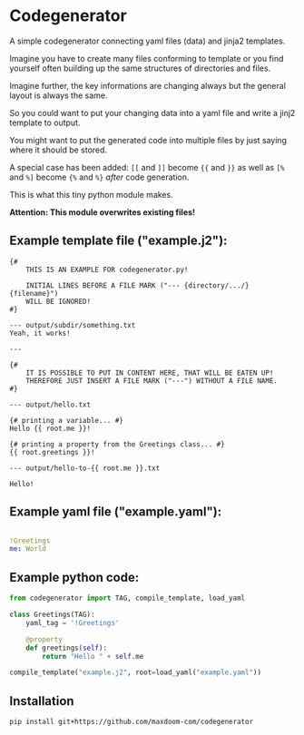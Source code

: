 # Codegenerator

A simple codegenerator connecting yaml files (data) and jinja2 templates.

Imagine you have to create many files conforming to template or you find
yourself often building up the same structures of directories and files.

Imagine further, the key informations are changing always but the general
layout is always the same.

So you could want to put your changing data into a yaml file and write a
jinj2 template to output.

You might want to put the generated code into multiple files by just
saying where it should be stored.

A special case has been added: `[[` and `]]` become `{{` and `}}` as
well as `[%` and `%]` become `{%` and `%}` *after* code generation.

This is what this tiny python module makes.

**Attention: This module overwrites existing files!**


## Example template file ("example.j2"):

```jinja2
{#
    THIS IS AN EXAMPLE FOR codegenerator.py!

    INITIAL LINES BEFORE A FILE MARK ("--- {directory/.../}{filename}")
    WILL BE IGNORED!
#}

--- output/subdir/something.txt
Yeah, it works!

---

{#
    IT IS POSSIBLE TO PUT IN CONTENT HERE, THAT WILL BE EATEN UP!
    THEREFORE JUST INSERT A FILE MARK ("---") WITHOUT A FILE NAME.
#}

--- output/hello.txt

{# printing a variable... #}
Hello {{ root.me }}!

{# printing a property from the Greetings class... #}
{{ root.greetings }}!

--- output/hello-to-{{ root.me }}.txt

Hello!

```

## Example yaml file ("example.yaml"):

```yaml

!Greetings
me: World

```

## Example python code:

```py
from codegenerator import TAG, compile_template, load_yaml

class Greetings(TAG):
    yaml_tag = '!Greetings'

    @property
    def greetings(self):
        return "Hello " + self.me

compile_template("example.j2", root=load_yaml("example.yaml"))
```

## Installation

```sh
pip install git+https://github.com/maxdoom-com/codegenerator
```
